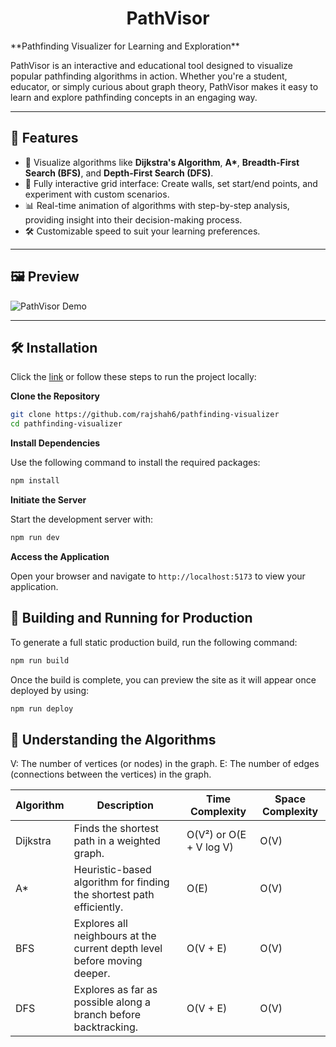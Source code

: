 <div align="center">

# PathVisor

</div> 
**Pathfinding Visualizer for Learning and Exploration**

PathVisor is an interactive and educational tool designed to visualize popular pathfinding algorithms in action. Whether you're a student, educator, or simply curious about graph theory, PathVisor makes it easy to learn and explore pathfinding concepts in an engaging way.

---

## 🚀 Features  
- 🎯 Visualize algorithms like **Dijkstra's Algorithm**, **A\***, **Breadth-First Search (BFS)**, and **Depth-First Search (DFS)**.  
- 🌈 Fully interactive grid interface: Create walls, set start/end points, and experiment with custom scenarios.  
- 📊 Real-time animation of algorithms with step-by-step analysis, providing insight into their decision-making process.  
- 🛠️ Customizable speed to suit your learning preferences.  

---

## 🖼️ Preview  
![PathVisor Demo](link-to-demo-or-image.gif)  

---

## 🛠️ Installation

Click the [link](https://pathvisor.vercel.app) or follow these steps to run the project locally:

**Clone the Repository**

   ```bash
   git clone https://github.com/rajshah6/pathfinding-visualizer
   cd pathfinding-visualizer
   ```

**Install Dependencies**

Use the following command to install the required packages:
```bash
npm install
```

**Initiate the Server**

Start the development server with:
```bash
npm run dev
```

**Access the Application**

Open your browser and navigate to `http://localhost:5173` to view your application.

## 🚀 Building and Running for Production

To generate a full static production build, run the following command:

```bash
npm run build
```

Once the build is complete, you can preview the site as it will appear once deployed by using:

```bash
npm run deploy
```

## 🧠 Understanding the Algorithms  

V: The number of vertices (or nodes) in the graph. 
E: The number of edges (connections between the vertices) in the graph.

| Algorithm    | Description                                                                 | Time Complexity         | Space Complexity      |
|--------------|-----------------------------------------------------------------------------|-------------------------|-----------------------|
| Dijkstra     | Finds the shortest path in a weighted graph.                                | O(V²) or O(E + V log V) | O(V)                  |
| A*           | Heuristic-based algorithm for finding the shortest path efficiently.        | O(E)                    | O(V)                  |
| BFS          | Explores all neighbours at the current depth level before moving deeper.    | O(V + E)                | O(V)                  |
| DFS          | Explores as far as possible along a branch before backtracking.             | O(V + E)                | O(V)                  |

